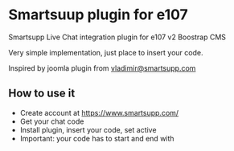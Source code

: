 # Smartsuup plugin for e107

Smartsupp Live Chat integration plugin for e107 v2 Boostrap CMS

Very simple implementation, just place to insert your code.

Inspired by joomla plugin from vladimir@smartsupp.com

## How to use it
* Create account at https://www.smartsupp.com/
* Get your chat code
* Install plugin, insert your code, set active
* Important:  your code has to start and end with <script></scripts> tags
* Change look of your chat directly in your smartsupp dashboard


## Tested
* Tested with 2.1.9 and 2.2.0
* There is no reason why it shouldn't work with older versions
 

## Requirements
* PHP 5.6 at least
If you need it for older version, little change in admin_config.php is needed

## Version 1.0
- added multilang site support 
- added more intergration
TODO: some admin lang strings are in English

 

